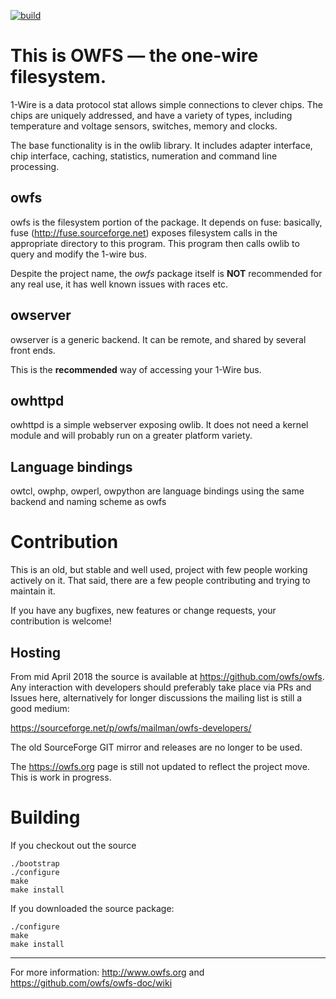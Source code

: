 [![build](https://github.com/owfs/owfs/workflows/build/badge.svg)](https://github.com/owfs/owfs/actions?query=workflow%3Abuild)

# This is OWFS — the one-wire filesystem.

1-Wire is a data protocol stat allows simple connections to
clever chips. The chips are uniquely addressed, and have a
variety of types, including temperature and voltage sensors,
switches, memory and clocks.

The base functionality is in the owlib library. It includes adapter
interface, chip interface, caching, statistics, numeration and
command line processing.

## owfs
owfs is the filesystem portion of the package. It depends on fuse:
basically, fuse (<http://fuse.sourceforge.net>) exposes filesystem calls
in the appropriate directory to this program. This program then
calls owlib to query and modify the 1-wire bus.

Despite the project name, the _owfs_ package itself is **NOT** recommended
for any real use, it has well known issues with races etc.

## owserver
owserver is a generic backend. It can be remote, and shared by several
front ends.

This is the **recommended** way of accessing your 1-Wire bus.

## owhttpd
owhttpd is a simple webserver exposing owlib. It does not need a kernel
module and will probably run on a greater platform variety.

## Language bindings
owtcl, owphp, owperl, owpython are language bindings using the same
backend and naming scheme as owfs


# Contribution
This is an old, but stable and well used, project with few people working actively on it.
That said, there are a few people contributing and trying to maintain it.

If you have any bugfixes, new features or change requests, your contribution is welcome!

## Hosting
From mid April 2018 the source is available at <https://github.com/owfs/owfs>.
Any interaction with developers should preferably take place via PRs and Issues here,
alternatively for longer discussions the mailing list is still a good medium:

<https://sourceforge.net/p/owfs/mailman/owfs-developers/>

The old SourceForge GIT mirror and releases are no longer to be used.

The <https://owfs.org> page is still not updated to reflect the project move. This is work in progress.

# Building
If you checkout out the source
```
./bootstrap
./configure
make
make install
```

If you downloaded the source package:
```
./configure
make
make install
```

---

For more information: <http://www.owfs.org>
and <https://github.com/owfs/owfs-doc/wiki>
